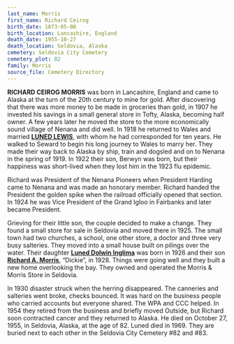 ```yaml
---
last_name: Morris
first_name: Richard Ceirog
birth_date: 1873-05-08
birth_location: Lancashire, England
death_date: 1955-10-27
death_location: Seldovia, Alaska
cemetery: Seldovia City Cemetery
cemetery_plot: 82
family: Morris
source_file: Cemetery Directory
---
```

**RICHARD CEIROG MORRIS** was born in Lancashire, England and came to Alaska at the turn of the 20th century to mine for gold.  After discovering that there was more money to be made in groceries than gold, in 1907 he invested his savings in a small general store in Tofty, Alaska, becoming half owner.  A few years later he moved the store to the more economically sound village of Nenana and did well.  In 1918 he returned to Wales and married [**LUNED LEWIS**](./Morris_Luned_Lewis.md), with whom he had corresponded for ten years.  He walked to Seward to begin his long journey to Wales to marry her.  They made their way back to Alaska by ship, train and dogsled and on to Nenana in the spring of 1919.  In 1922 their son, Berwyn was born, but their happiness was short-lived when they lost him in the 1923 flu epidemic.

Richard was President of the Nenana Pioneers when President Harding came to Nenana and was made an honorary member. Richard handed the President the golden spike when the railroad officially opened that section. In 1924 he was Vice President of the Grand Igloo in Fairbanks and later became President.

Grieving for their little son, the couple decided to make a change.  They found a small store for sale in Seldovia and moved there in 1925.  The small town had two churches, a school, one other store, a doctor and three very busy salteries.  They moved into a small house built on pilings over the water.  Their daughter [**Luned Dolwin Inglima**](./Inglima_Luned_Morris.md) was born in 1926 and their son [**Richard A. Morris**](./Morris_Richard_A.md), “Dickie”, in 1928.  Things were going well and they built a new home overlooking the bay. They owned and operated the Morris & Morris Store in Seldovia.

In 1930 disaster struck when the herring disappeared.  The canneries and salteries went broke, checks bounced.  It was hard on the business people who carried accounts but everyone shared.  The WPA and CCC helped.  In 1954 they retired from the business and briefly moved Outside, but Richard soon contracted cancer and they returned to Alaska.  He died on October 27, 1955, in Seldovia, Alaska, at the age of 82. Luned died in 1969.  They are buried next to each other in the Seldovia City Cemetery #82 and #83.  



